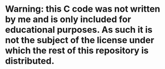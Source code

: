 # Warning: this C code was not written by me and is only included for educational purposes. As such it is not the subject of the license under which the rest of this repository is distributed.
